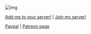 ![img](https://b.catgirlsare.sexy/fjXA.png "Yuki logo")

[Add me to your server!](https://discordapp.com/login?redirect_to=%2Foauth2%2Fauthorize%3Fclient_id%3D338887651677700098%26scope%3Dbot%26permissions%3D271690950) | [Join my server!](https://discordapp.com/invite/qA4c4f3)


[Paypal](https://www.paypal.me/veenus2247) | [Patreon page](https://www.patreon.com/veethree)